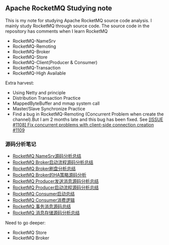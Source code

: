 ## Apache RocketMQ Studying note

This is my note for studying Apache RocketMQ source code analysis. I mainly study RocketMQ through source code.
The source code in the repository has comments when I learn RocketMQ

* RocketMQ-NameSrv
* RocketMQ-Remoting
* RocketMQ-Broker
* RocketMQ-Store
* RocketMQ-Client(Producer & Consumer)
* RocketMQ-Transaction
* RocketMQ-High Available

Extra harvest:
* Using Netty and principle
* Distribution Transaction Practice
* MappedByteBuffer and mmap system call
* Master/Slave Synchronize Practice
* Find a bug in RocketMQ-Remoting (Concurrent Problem when create the channel).But I am 2 months late and this bug has been fixed. See [[ISSUE #1108] Fix concurrent problems with client-side connection creation #1109](https://github.com/apache/rocketmq/pull/1109)

### 源码分析笔记
* [RocketMQ NameSrv源码分析总结](code%20analysis/RocketMQ%20NameSrv源码分析总结.md)
* [RocketMQ Broker启动流程源码分析总结](code%20analysis/RocketMQ%20Broker启动流程源码分析总结.md)
* [RocketMQ Broker刷盘分析总结](code%20analysis/RocketMQ%20Broker刷盘分析总结.md)
* [RocketMQ Broker的HA策略源码分析](code%20analysis/RocketMQ%20Broker的HA策略源码分析.md)
* [RocketMQ Producer发送消息源码分析总结](code%20analysis/RocketMQ%20Producer发送消息源码分析总结.md)
* [RocketMQ Producer启动流程源码分析总结](code%20analysis/RocketMQ%20Producer启动流程源码分析总结.md)
* [RocketMQ Consumer启动总结](code%20analysis/RocketMQ%20Consumer启动总结.md)
* [RocketMQ Consumer消费逻辑](code%20analysis/RocketMQ%20消费逻辑.md)
* [RocketMQ 事务消息源码总结](code%20analysis/RocketMQ%20事务消息源码总结.md)
* [RocketMQ 消息存储源码分析总结](code%20analysis/RocketMQ%20消息存储源码分析总结.md)


Need to go deeper:
* RocketMQ Store
* RocketMQ Broker